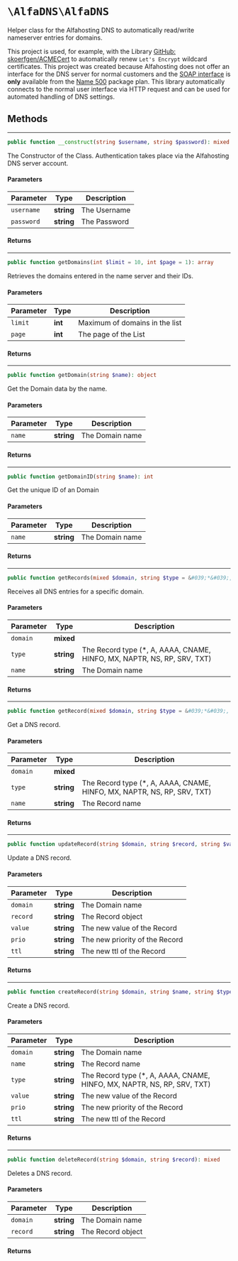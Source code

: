
# `\AlfaDNS\AlfaDNS`

Helper class for the Alfahosting DNS to automatically read/write nameserver entries for domains.

This project is used, for example, with the Library [GitHub: skoerfgen/ACMECert](https://github.com/skoerfgen/ACMECert) to automatically renew `Let's Encrypt` wildcard certificates.
This project was created because Alfahosting does not offer an interface for the DNS server for normal customers and the [SOAP interface](https://dns.alfahosting.de/api/) is **only** available from the [Name 500](https://alfahosting.de/eigene-nameserver/) package plan. This library automatically connects to the normal user interface via HTTP request and can be used for automated handling of DNS settings.




## Methods

---
```php
public function __construct(string $username, string $password): mixed
```





The Constructor of the Class.
Authentication takes place via the Alfahosting DNS server account.

#### Parameters

| Parameter | Type | Description |
|-----------|------|-------------|
| `username` | **string** | The Username |
| `password` | **string** | The Password |



#### Returns



---
```php
public function getDomains(int $limit = 10, int $page = 1): array
```





Retrieves the domains entered in the name server and their IDs.


#### Parameters

| Parameter | Type | Description |
|-----------|------|-------------|
| `limit` | **int** | Maximum of domains in the list |
| `page` | **int** | The page of the List |



#### Returns



---
```php
public function getDomain(string $name): object
```





Get the Domain data by the name.


#### Parameters

| Parameter | Type | Description |
|-----------|------|-------------|
| `name` | **string** | The Domain name |



#### Returns



---
```php
public function getDomainID(string $name): int
```





Get the unique ID of an Domain


#### Parameters

| Parameter | Type | Description |
|-----------|------|-------------|
| `name` | **string** | The Domain name |



#### Returns



---
```php
public function getRecords(mixed $domain, string $type = &#039;*&#039;, string $name = &#039;*&#039;): array
```





Receives all DNS entries for a specific domain.


#### Parameters

| Parameter | Type | Description |
|-----------|------|-------------|
| `domain` | **mixed** |  |
| `type` | **string** | The Record type (*, A, AAAA, CNAME, HINFO, MX, NAPTR, NS, RP, SRV, TXT) |
| `name` | **string** | The Domain name |



#### Returns



---
```php
public function getRecord(mixed $domain, string $type = &#039;*&#039;, string $name): object|null
```





Get a DNS record.


#### Parameters

| Parameter | Type | Description |
|-----------|------|-------------|
| `domain` | **mixed** |  |
| `type` | **string** | The Record type (*, A, AAAA, CNAME, HINFO, MX, NAPTR, NS, RP, SRV, TXT) |
| `name` | **string** | The Record name |



#### Returns



---
```php
public function updateRecord(string $domain, string $record, string $value, string $prio, string $ttl = 60): mixed
```





Update a DNS record.


#### Parameters

| Parameter | Type | Description |
|-----------|------|-------------|
| `domain` | **string** | The Domain name |
| `record` | **string** | The Record object |
| `value` | **string** | The new value of the Record |
| `prio` | **string** | The new priority of the Record |
| `ttl` | **string** | The new ttl of the Record |



#### Returns



---
```php
public function createRecord(string $domain, string $name, string $type, string $value, string $prio, string $ttl = 60): mixed
```





Create a DNS record.


#### Parameters

| Parameter | Type | Description |
|-----------|------|-------------|
| `domain` | **string** | The Domain name |
| `name` | **string** | The Record name |
| `type` | **string** | The Record type (*, A, AAAA, CNAME, HINFO, MX, NAPTR, NS, RP, SRV, TXT) |
| `value` | **string** | The new value of the Record |
| `prio` | **string** | The new priority of the Record |
| `ttl` | **string** | The new ttl of the Record |



#### Returns



---
```php
public function deleteRecord(string $domain, string $record): mixed
```





Deletes a DNS record.


#### Parameters

| Parameter | Type | Description |
|-----------|------|-------------|
| `domain` | **string** | The Domain name |
| `record` | **string** | The Record object |



#### Returns





